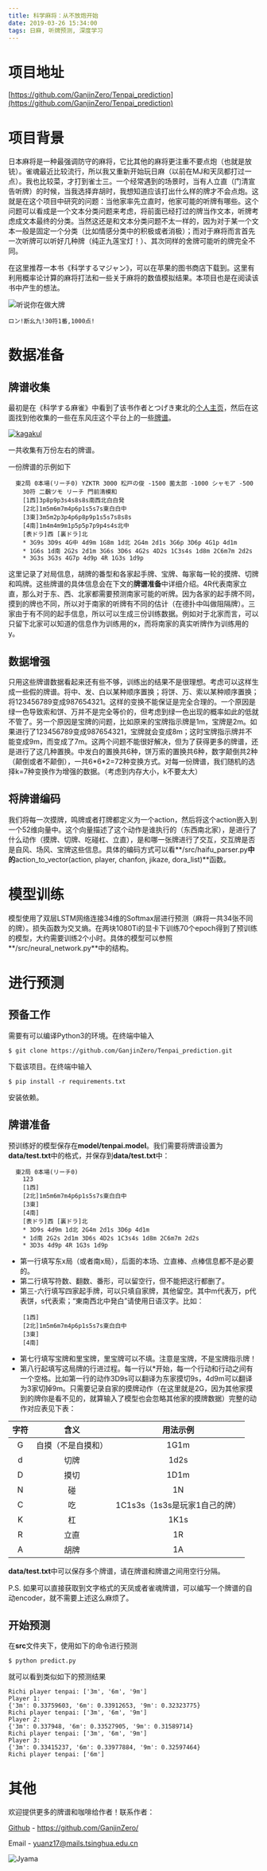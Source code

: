 ```yaml
---
title: 科学麻将：从不放炮开始
date: 2019-03-26 15:34:00
tags: 日麻, 听牌预测, 深度学习
---
```


# 项目地址
[https://github.com/GanjinZero/Tenpai_prediction](https://github.com/GanjinZero/Tenpai_prediction)

# 项目背景
日本麻将是一种最强调防守的麻将，它比其他的麻将更注重不要点炮（也就是放铳）。雀魂最近比较流行，所以我又重新开始玩日麻（以前在MJ和天凤都打过一点）。我也比较菜，才打到雀士三。一个经常遇到的场景时，当有人立直（门清宣告听牌）的时候，当我选择弃胡时，我想知道应该打出什么样的牌才不会点炮。这就是在这个项目中研究的问题：当他家率先立直时，他家可能的听牌有哪些。这个问题可以看成是一个文本分类问题来考虑，将前面已经打过的牌当作文本，听牌考虑成文本最终的分类。当然这还是和文本分类问题不太一样的，因为对于某一个文本一般是固定一个分类（比如情感分类中的积极或者消极）；而对于麻将而言首先一次听牌可以听好几种牌（纯正九莲宝灯！）、其次同样的舍牌可能听的牌完全不同。

在这里推荐一本书《科学するマジャン》，可以在苹果的图书商店下载到。这里有利用概率论计算的麻将打法和一些关于麻将的数值模拟结果。本项目也是在阅读该书中产生的想法。

![听说你在做大牌](https://imgsa.baidu.com/forum/w%3D580/sign=d3fafccb01f431adbcd243317b37ac0f/5499bccb39dbb6fd332bfc7f0424ab18972b373d.jpg)

```
ロン!断幺九!30符1番,1000点!
```

# 数据准备
## 牌谱收集

最初是在《科学する麻雀》中看到了该书作者とつげき東北的[个人主页](http://totutohoku.b23.coreserver.jp/hp/)，然后在这面找到他收集的一些在东风庄这个平台上的一些[牌谱](http://totutohoku.b23.coreserver.jp/hp/HAIHU.htm)。

[![kagakul](https://img1.doubanio.com/view/subject/l/public/s27317998.jpg)]()

一共收集有万份左右的牌谱。

一份牌谱的示例如下

```
  東2局 0本場(リーチ0) YZKTR 3000 松戸の俊 -1500 菌太郎 -1000 シャモア -500 
    30符 二飜ツモ リーチ 門前清模和 
    [1西]3p8p9p3s4s8s8s南西北白白発
    [2北]1m5m6m7m4p6p1s5s7s東白白中
    [3東]3m5m2p3p4p6p8p9p1s5s7s8s8s
    [4南]1m4m4m9m1p5p5p7p9p4s4s北中
    [表ドラ]西 [裏ドラ]北
    * 3G9s 3D9s 4G中 4d9m 1G8m 1d北 2G4m 2d1s 3G6p 3D6p 4G1p 4d1m
    * 1G6s 1d南 2G2s 2d1m 3G6s 3D6s 4G2s 4D2s 1C3s4s 1d8m 2C6m7m 2d2s
    * 3G3s 3G3s 4G7p 4d9p 4R 1G3s 1d9p
```

这里记录了对局信息，胡牌的番型和各家起手牌、宝牌、每家每一轮的摸牌、切牌和鸣牌。这些牌谱的具体信息会在下文的**牌谱准备**中详细介绍。4R代表南家立直，那么对于东、西、北家都需要预测南家可能的听牌。因为各家的起手牌不同，摸到的牌也不同，所以对于南家的听牌有不同的估计（在德扑中叫做阻隔牌）。三家由于有不同的起手信息，所以可以生成三份训练数据。例如对于北家而言，可以只留下北家可以知道的信息作为训练用的x，而将南家的真实听牌作为训练用的y。

## 数据增强

只用这些牌谱数据看起来还有些不够，训练出的结果不是很理想。考虑可以这样生成一些假的牌谱。将中、发、白以某种顺序置换；将饼、万、索以某种顺序置换；将123456789变成987654321。这样的变换不能保证是完全合理的。一个原因是绿一色导致索和饼、万并不是完全等价的，但考虑到绿一色出现的概率如此的低就不管了。另一个原因是宝牌的问题，比如原来的宝牌指示牌是1m，宝牌是2m。如果进行了123456789变成987654321，宝牌就会变成8m；这时宝牌指示牌并不能变成9m，而变成了7m。这两个问题不能很好解决，但为了获得更多的牌谱，还是进行了这几种置换。中发白的置换共6种，饼万索的置换共6种，数字颠倒共2种（颠倒或者不颠倒），一共6\*6\*2=72种变换方式。对每一份牌谱，我们随机的选择k=7种变换作为增强的数据。（考虑到内存大小，k不要太大）

## 将牌谱编码

我们将每一次摸牌，鸣牌或者打牌都定义为一个action，然后将这个action嵌入到一个52维向量中。这个向量描述了这个动作是谁执行的（东西南北家），是进行了什么动作（摸牌、切牌、吃碰杠、立直），是和哪一张牌进行了交互，交互牌是否是自风、场风、宝牌这些信息。具体的编码方式可以看**/src/haifu_parser.py**中的**action_to_vector(action, player, chanfon, jikaze, dora_list)**函数。

# 模型训练

模型使用了双层LSTM网络连接34维的Softmax层进行预测（麻将一共34张不同的牌）。损失函数为交叉熵。在两块1080Ti的显卡下训练70个epoch得到了预训练的模型，大约需要训练2个小时。具体的模型可以参照**/src/neural_network.py**中的结构。

# 进行预测

## 预备工作
需要有可以编译Python3的环境。在终端中输入
```
$ git clone https://github.com/GanjinZero/Tenpai_prediction.git
```
下载该项目。在终端中输入
```
$ pip install -r requirements.txt
```
安装依赖。

## 牌谱准备
预训练好的模型保存在**model/tenpai.model**。我们需要将牌谱设置为**data/test.txt**中的格式，并保存到**data/test.txt**中：
```
  東2局 0本場(リーチ0)
    123
    [1西]
    [2北]1m5m6m7m4p6p1s5s7s東白白中
    [3東]
    [4南]
    [表ドラ]西 [裏ドラ]北
    * 3D9s 4d9m 1d北 2G4m 2d1s 3D6p 4d1m
    * 1d南 2G2s 2d1m 3D6s 4D2s 1C3s4s 1d8m 2C6m7m 2d2s
    * 3D3s 4d9p 4R 1G3s 1d9p
```
- 第一行填写东x局（或者南x局），后面的本场、立直棒、点棒信息都不是必要的。
- 第二行填写符数、翻数、番形，可以留空行，但不能把这行都删了。
- 第三-六行填写四家起手牌，可以只填自家牌，其他留空。其中m代表万，p代表饼，s代表索；“東南西北中発白”请使用日语汉字。比如：
```
    [1西]
    [2北]1m5m6m7m4p6p1s5s7s東白白中
    [3東]
    [4南]
```
- 第七行填写宝牌和里宝牌，里宝牌可以不填。注意是宝牌，不是宝牌指示牌！
- 第八行起填写这局牌的行进过程。每一行以\*开始，每一个行动和行动之间有一个空格。比如第一行的动作3D9s可以翻译为东家摸切9s，4d9m可以翻译为3家切掉9m。只需要记录自家的摸牌动作（在这里就是2G，因为其他家摸到的牌你是看不见的，就算输入了模型也会忽略其他家的摸牌数据）完整的动作对应表见下表：

| 字符 |  含义 | 用法示例 |
| :-------: | :----------------: | :----------------: |
|     G     | 自摸（不是自摸和）  | 1G1m |
|     d     |        切牌        |        1d2s        |
|     D     |        摸切        |        1D1m        |
|     N     |        碰        |        1N        |
|     C     |        吃        |        1C1s3s（1s3s是玩家1自己的牌）        |
|     K     |        杠        |        1K1s        |
|     R     |       立直       |       1R       |
|     A     |       胡牌       |       1A       |

**data/test.txt**中可以保存多个牌谱，请在牌谱和牌谱之间用空行分隔。

P.S. 如果可以直接获取到文字格式的天凤或者雀魂牌谱，可以编写一个牌谱的自动encoder，就不需要上述这么麻烦了。

## 开始预测

在**src**文件夹下，使用如下的命令进行预测

```
$ python predict.py
```

就可以看到类似如下的预测结果

```
Richi player tenpai: ['3m', '6m', '9m']
Player 1: 
{'3m': 0.33759603, '6m': 0.33912653, '9m': 0.32323775}
Richi player tenpai: ['3m', '6m', '9m']
Player 2: 
{'3m': 0.337948, '6m': 0.33527905, '9m': 0.31589714}
Richi player tenpai: ['3m', '6m', '9m']
Player 3: 
{'3m': 0.33415237, '6m': 0.33977884, '9m': 0.32597464}
Richi player tenpai: ['6m']
```



# 其他

欢迎提供更多的牌谱和咖啡给作者！联系作者：

[Github](<https://github.com/GanjinZero/>) - https://github.com/GanjinZero/

Email - <yuanz17@mails.tsinghua.edu.cn>

![Jyama](http://img.nga.178.com/attachments/mon_201810/02/-4kkseQ5-8o3iKkT8S3c-3c.png)
